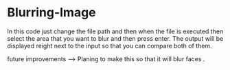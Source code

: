 # Blurring-Image

In this code just change the file path and then when the file is executed then select the area that you want to blur and then press enter.
The output will be displayed reight next to the input so that you can compare both of them.

future improvements --> 
Planing to make this so that it will blur faces .
